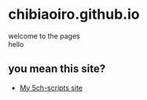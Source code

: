# chibiaoiro.github.io  
welcome to the pages  
hello  
## you mean this site?
* [My 5ch-scripts site](https://chibiaoiro.github.io/5ch-scripts/)
